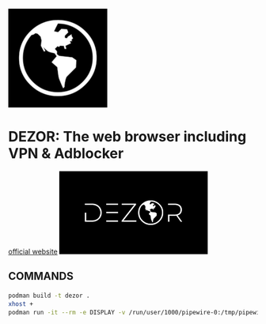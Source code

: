 ![dezor icon 1](imgs/dezor_icon_1.png)
# DEZOR: The web browser including VPN & Adblocker 
[official website](https://www.dezor.net/)
![dezor icon 2](imgs/dezor_icon_2.png)

## COMMANDS
``` bash
podman build -t dezor .
xhost +
podman run -it --rm -e DISPLAY -v /run/user/1000/pipewire-0:/tmp/pipewire-0 -e XDG_RUNTIME_DIR=/tmp --net=host --ipc=host --pid=host --name dezor dezor:latest
```
